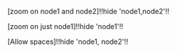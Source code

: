 [zoom on node1 and node2]!!hide 'node1,node2'!!

[zoom on just node1]!!hide 'node1'!!

[Allow spaces]!!hide 'node1, node2'!!
